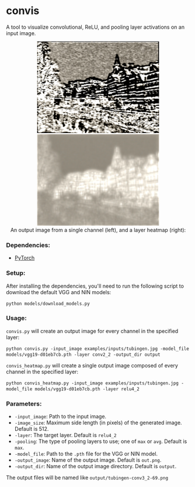 # convis
A tool to visualize convolutional, ReLU, and pooling layer activations on an input image.


<div align="center">
<img src="https://github.com/blockchaindev91/python-convis-solution/blob/master/examples/output/tubingen-conv3_2-16.jpg" height="250px">
<img src="https://github.com/blockchaindev91/python-convis-solution/blob/master/examples/output/tubingen_vgg19_relu4_2_heatmap.jpg" height="250px">
</div>
<div align="center">An output image from a single channel (left), and a layer heatmap (right):</div>

### Dependencies:

* [PyTorch](http://pytorch.org/)

### Setup: 

After installing the dependencies, you'll need to run the following script to download the default VGG and NIN models:

```
python models/download_models.py
```
### Usage:

`convis.py` will create an output image for every channel in the specified layer:

```
python convis.py -input_image examples/inputs/tubingen.jpg -model_file models/vgg19-d01eb7cb.pth -layer conv2_2 -output_dir output
```

`convis_heatmap.py` will create a single output image composed of every channel in the specified layer:

```
python convis_heatmap.py -input_image examples/inputs/tubingen.jpg -model_file models/vgg19-d01eb7cb.pth -layer relu4_2
```
 
### Parameters:

* `-input_image`: Path to the input image.
* `-image_size`: Maximum side length (in pixels) of the generated image. Default is 512.
* `-layer`: The target layer. Default is `relu4_2`
* `-pooling`: The type of pooling layers to use; one of `max` or `avg`. Default is `max`.
* `-model_file`: Path to the `.pth` file for the VGG or NIN model.
* `-output_image`: Name of the output image. Default is `out.png`.
* `-output_dir`: Name of the output image directory. Default is `output`.

The output files will be named like `output/tubingen-conv3_2-69.png`
